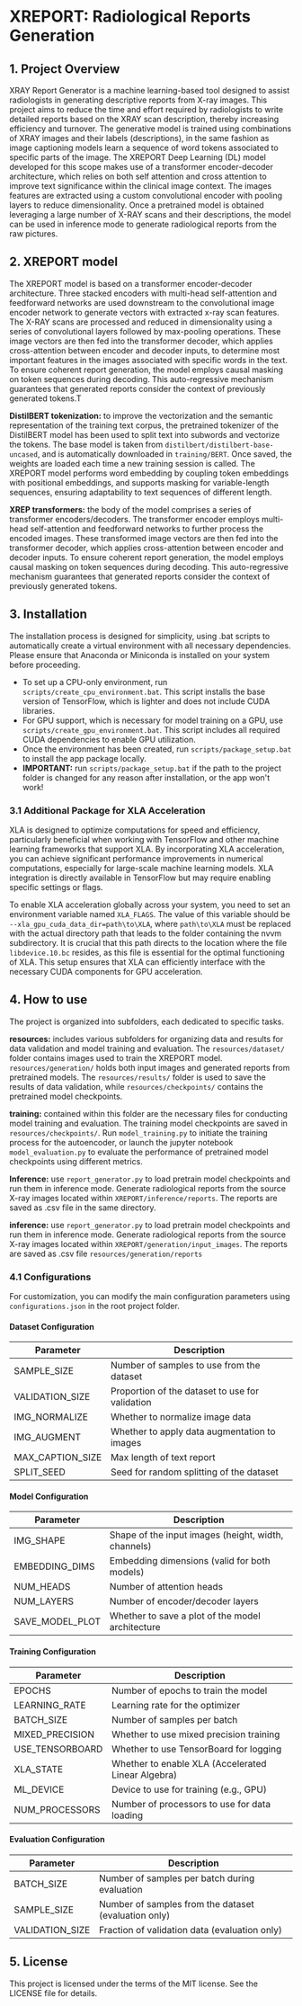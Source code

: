 # XREPORT: Radiological Reports Generation

## 1. Project Overview
XRAY Report Generator is a machine learning-based tool designed to assist radiologists in generating descriptive reports from X-ray images. This project aims to reduce the time and effort required by radiologists to write detailed reports based on the XRAY scan description, thereby increasing efficiency and turnover. The generative model is trained using combinations of XRAY images and their labels (descriptions), in the same fashion as image captioning models learn a sequence of word tokens associated to specific parts of the image. The XREPORT Deep Learning (DL) model developed for this scope makes use of a transformer encoder-decoder architecture, which relies on both self attention and cross attention to improve text significance within the clinical image context. The images features are extracted using a custom convolutional encoder with pooling layers to reduce dimensionality. Once a pretrained model is obtained leveraging a large number of X-RAY scans and their descriptions, the model can be used in inference mode to generate radiological reports from the raw pictures. 

## 2. XREPORT model
The XREPORT model is based on a transformer encoder-decoder architecture. Three stacked encoders with multi-head self-attention and feedforward networks are used downstream to the convolutional image encoder network to generate vectors with extracted x-ray scan features. The X-RAY scans are processed and reduced in dimensionality using a series of convolutional layers followed by max-pooling operations. These image vectors are then fed into the transformer decoder, which applies cross-attention between encoder and decoder inputs, to determine most important features in the images associated with specific words in the text. To ensure coherent report generation, the model employs causal masking on token sequences during decoding. This auto-regressive mechanism guarantees that generated reports consider the context of previously generated tokens.T

**DistilBERT tokenization:** to improve the vectorization and the semantic representation of the training text corpus, the pretrained tokenizer of the DistilBERT model has been used to split text into subwords and vectorize the tokens. The base model is taken from `distilbert/distilbert-base-uncased`, and is automatically downloaded in `training/BERT`. Once saved, the weights are loaded each time a new training session is called. The XREPORT model performs word embedding by coupling token embeddings with positional embeddings, and supports masking for variable-length sequences, ensuring adaptability to text sequences of different length.

**XREP transformers:** the body of the model comprises a series of transformer encoders/decoders. The transformer encoder employs multi-head self-attention and feedforward networks to further process the encoded images. These transformed image vectors are then fed into the transformer decoder, which applies cross-attention between encoder and decoder inputs. To ensure coherent report generation, the model employs causal masking on token sequences during decoding. This auto-regressive mechanism guarantees that generated reports consider the context of previously generated tokens.

## 3. Installation
The installation process is designed for simplicity, using .bat scripts to automatically create a virtual environment with all necessary dependencies. Please ensure that Anaconda or Miniconda is installed on your system before proceeding.

- To set up a CPU-only environment, run `scripts/create_cpu_environment.bat`. This script installs the base version of TensorFlow, which is lighter and does not include CUDA libraries.
- For GPU support, which is necessary for model training on a GPU, use `scripts/create_gpu_environment.bat`. This script includes all required CUDA dependencies to enable GPU utilization.
- Once the environment has been created, run `scripts/package_setup.bat` to install the app package locally.
- **IMPORTANT:** run `scripts/package_setup.bat` if the path to the project folder is changed for any reason after installation, or the app won't work! 

### 3.1 Additional Package for XLA Acceleration
XLA is designed to optimize computations for speed and efficiency, particularly beneficial when working with TensorFlow and other machine learning frameworks that support XLA. By incorporating XLA acceleration, you can achieve significant performance improvements in numerical computations, especially for large-scale machine learning models. XLA integration is directly available in TensorFlow but may require enabling specific settings or flags. 

To enable XLA acceleration globally across your system, you need to set an environment variable named `XLA_FLAGS`. The value of this variable should be `--xla_gpu_cuda_data_dir=path\to\XLA`, where `path\to\XLA` must be replaced with the actual directory path that leads to the folder containing the nvvm subdirectory. It is crucial that this path directs to the location where the file `libdevice.10.bc` resides, as this file is essential for the optimal functioning of XLA. This setup ensures that XLA can efficiently interface with the necessary CUDA components for GPU acceleration.

## 4. How to use
The project is organized into subfolders, each dedicated to specific tasks. 

**resources:** includes various subfolders for organizing data and results for data validation and model training and evaluation. The `resources/dataset/` folder contains images used to train the XREPORT model. `resources/generation/` holds both input images and generated reports from pretrained models. The `resources/results/` folder is used to save the results of data validation, while `resources/checkpoints/` contains the pretrained model checkpoints. 

**training:** contained within this folder are the necessary files for conducting model training and evaluation. The training model checkpoints are saved in `resources/checkpoints/`. Run `model_training.py` to initiate the training process for the autoencoder, or launch the jupyter notebook `model_evaluation.py` to evaluate the performance of pretrained model checkpoints using different metrics.

**Inference:** use `report_generator.py` to load pretrain model checkpoints and run them in inference mode. Generate radiological reports from the source X-ray images located within `XREPORT/inference/reports`. The reports are saved as .csv file in the same directory.

**inference:** use `report_generator.py` to load pretrain model checkpoints and run them in inference mode. Generate radiological reports from the source X-ray images located within `XREPORT/generation/input_images`. The reports are saved as .csv file `resources/generation/reports`

### 4.1 Configurations
For customization, you can modify the main configuration parameters using `configurations.json` in the root project folder. 

#### Dataset Configuration

| Parameter          | Description                                              |
|--------------------|----------------------------------------------------------|
| SAMPLE_SIZE        | Number of samples to use from the dataset                |
| VALIDATION_SIZE    | Proportion of the dataset to use for validation          |
| IMG_NORMALIZE      | Whether to normalize image data                          |
| IMG_AUGMENT        | Whether to apply data augmentation to images             |
| MAX_CAPTION_SIZE   | Max length of text report                                |
| SPLIT_SEED         | Seed for random splitting of the dataset                 |

#### Model Configuration

| Parameter          | Description                                              |
|--------------------|----------------------------------------------------------|
| IMG_SHAPE          | Shape of the input images (height, width, channels)      |
| EMBEDDING_DIMS     | Embedding dimensions (valid for both models)             |  
| NUM_HEADS          | Number of attention heads                                | 
| NUM_LAYERS         | Number of encoder/decoder layers                          |
| SAVE_MODEL_PLOT    | Whether to save a plot of the model architecture         |

#### Training Configuration

| Parameter          | Description                                              |
|--------------------|----------------------------------------------------------|
| EPOCHS             | Number of epochs to train the model                      |
| LEARNING_RATE      | Learning rate for the optimizer                          |
| BATCH_SIZE         | Number of samples per batch                              |
| MIXED_PRECISION    | Whether to use mixed precision training                  |
| USE_TENSORBOARD    | Whether to use TensorBoard for logging                   |
| XLA_STATE          | Whether to enable XLA (Accelerated Linear Algebra)       |
| ML_DEVICE          | Device to use for training (e.g., GPU)                   |
| NUM_PROCESSORS     | Number of processors to use for data loading             |
         

#### Evaluation Configuration

| Parameter          | Description                                              |
|--------------------|----------------------------------------------------------|
| BATCH_SIZE         | Number of samples per batch during evaluation            | 
| SAMPLE_SIZE        | Number of samples from the dataset (evaluation only)     |
| VALIDATION_SIZE    | Fraction of validation data (evaluation only)            |


## 5. License
This project is licensed under the terms of the MIT license. See the LICENSE file for details.

